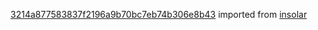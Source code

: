 [3214a877583837f2196a9b70bc7eb74b306e8b43](https://github.com/insolar/insolar/commit/3214a877583837f2196a9b70bc7eb74b306e8b43) imported from [insolar](https://github.com/insolar/insolar)
